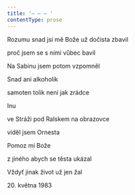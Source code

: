 ```yaml
---
title: '– – – '
contentType: prose
---
```


Rozumu snad jsi mě Bože už dočista zbavil

proč jsem se s nimi vůbec bavil

Na Sabinu jsem potom vzpomněl

Snad ani alkoholik

samoten tolik není jak zrádce

Inu

ve Stráži pod Ralskem na obrazovce

viděl jsem Ornesta

Pomoz mi Bože

z jiného abych se těsta ukázal

Vždyť jinak život už jen žal

20\. května 1983
